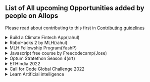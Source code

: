 ## List of All upcoming Opportunities added by people on Allops

Please read about contributing to this first in [Contributing guidelines](https://github.com/Sidd2024/Allops/blob/main/Contributing.md#adding-opportunities)

<details>
<summary> Build a Climate Fintech App(rahul)</summary>
<br>
Create a Climate Fintech Application, build on your own existing app, marketplace, or platform or create a powerful fintech feature that can be integrated into your Climate app or platform.
  <br>
EXAMPLES
  <br>
*Using climate APIs computer models to payout climate disaster victims.
  <br>
*Carbon offsetting applications and marketplaces need to pay into wallets and payout to other users.
   <br>
*Sustainable banking firms can leverage Rapyd API for virtual accounts, wallets, payments and payouts.
   <br>
*Using a Wallet to earn points that accumulate to redeem to plant a tree or other technologies focused on reducing carbon footprint.
   <br>
*Automating the purchase of carbon credits Donate part of your card interchange revenues to carbon removal while helping cardholders track their carbon footprint.
<br><br>
Allops LINK: https://allops.herokuapp.com/opportunity/54
</details>

<details>
<summary>RoboHacks 2 by MLH(rahul)</summary>
<br>
Hosted by MLH hackathon is a 48-hour hackathon hosted every weekend in our community discord. Visit discord.mlh.io for more details about the ongoing hackathon.
Keep an eye out on this space for more information about the theme. They'll be running mini-events, workshops, and more to keep you entertained. Whether you build something on the theme or not, they want you to focus on having fun.
This event is open to hackers, all over the world. While they primarily work with student hackers or those who have graduated within the last 12 months, working professionals are also welcome to join them. Students can include high school students, university undergraduate or postgraduate students, and people who are in vocational training such as apprenticeships.
<br><br>
Allops LINK: https://allops.herokuapp.com/opportunity/54
</details>

<details>
<summary>MLH Fellowship Program(YashP)</summary>  
<br>
A fully remote, 12-week internship where participants earn a stipend and learn to collaborate on real open source projects with peers and engineers from top companies. Students can collaborate on projects that are sourced directly from corporate partners. Gain Real-World Experience by 
Contributing to projects that people depend on, not a side project that never sees the light of day. Students are offer educational stipend to help offset expenses while they participate in the program. Students be able to focus on putting what the learn into practice so that can to launch their career in Software Engineering. 
<br> <br> 
Allops Link: https://fellowship.mlh.io/  
</details>

<details>
<summary>Javascript free course by Freecodecamp(Jose)</summary>
<br>
JavaScript is a high-level programming language that all modern web browsers support. It is also one of the core technologies of the web, along with HTML and CSS that you may have learned previously. This section will cover basic JavaScript programming concepts, which range from variables and arithmetic to objects and loops.
freeCodeCamp is a donor-supported tax-exempt 501(c)(3) nonprofit organization with a mission to help people learn to code for free.
<br><br>
Allops LINK: https://allops.herokuapp.com/opportunity/54
</details>

<details>
<summary>Optum Stratethon Season 4(srt)</summary>  
<br>
Optum Stratethon Season 4 is open to students from engineering schools and business schools across India, the Philippines, Singapore, and Malaysia. It is a platform that brings some of the best minds together to solve practical and current health care related problems and identify the most innovative solution that could help improve the lives of millions around the world.
In the past three seasons, this eclectic mix of talent and enthusiasm has provided solutions like the reduction of management cost for chronic conditions and senior care, as well as innovative technology designs to improve health outcomes.
<br> <br> 
Allops LINK: https://allops.herokuapp.com/opportunity/54 
</details>

<details>
<summary>ETHIndia 2022</summary>  
<br>
ETHIndia is a hackathon — a movement with the goal of inspiring and fostering a community of builders promoting technological advancements for Ethereum. It’s a place where the leading minds in the Ethereum ecosystem are uniting with 1500+ builders from around the globe to build decentralized applications for the future.
<br> <br> 
Allops LINK: https://allops.herokuapp.com/opportunity/54 
</details>

<details>
<summary>Call for Code Global Challenge 2022</summary>  
<br>
As part of the 5th annual Call for Code Global Challenge, design and build an open-source solution in the cloud to take on a sustainability issue.
Form a team and take on sustainability issues from improving supply chains to clean energy solutions and the protection of biodiversity. 
<br> <br> 
Allops LINK: https://allops.herokuapp.com/opportunity/53
</details>

<details>
<summary>Learn Artificial intelligence</summary>  
<br>
You've probably heard about the artificial intelligence and machine learning algorithms that power your favorite apps with data science and deep learning techniques. 
But how much do you really know about how AI works or how it's changing the world around us? Learn the basics of this technology, which has the potential to change every single job in the near future, and start building your skills with these free courses.
<br> <br> 
Allops LINK: https://allops.herokuapp.com/opportunity/55
</details>
